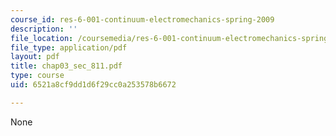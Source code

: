 ```yaml
---
course_id: res-6-001-continuum-electromechanics-spring-2009
description: ''
file_location: /coursemedia/res-6-001-continuum-electromechanics-spring-2009/6521a8cf9dd1d6f29cc0a253578b6672_chap03_sec_811.pdf
file_type: application/pdf
layout: pdf
title: chap03_sec_811.pdf
type: course
uid: 6521a8cf9dd1d6f29cc0a253578b6672

---
```

None